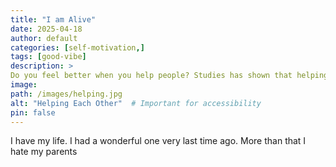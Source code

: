 ```yaml
---
title: "I am Alive"
date: 2025-04-18
author: default
categories: [self-motivation,]
tags: [good-vibe]
description: >
Do you feel better when you help people? Studies has shown that helping others even a little bit can make you feel better.
image:
path: /images/helping.jpg
alt: "Helping Each Other"  # Important for accessibility
pin: false
---
```


I have my life. I had a wonderful one very last time ago.
More than that I hate my parents
